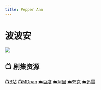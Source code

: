 ```yaml
---
title: Pepper Ann
---
```

# 波波安

![](/assets/image/pepper-ann.jpg)

## **📺 剧集资源** <Badge type="tip" text="B站UP@大袁 译制" />

[📺B站](https://space.bilibili.com/12757085/search/video?keyword=%E6%B3%A2%E6%B3%A2%E5%AE%89) [📺MDpan](https://pan.mdsub.top/%E6%B3%A2%E6%B3%A2%E5%AE%89/) [☁️百度](https://pan.baidu.com/s/1ij8O2UW-qPvbbe7hJ03bBw?pwd=tsgv) [☁️阿里](https://www.alipan.com/s/pp1WHo5cQsj) [☁️夸克](https://pan.quark.cn/s/d3fbba4f2c90) [☁️迅雷](https://pan.xunlei.com/s/VO5ukMFO0_SmuiUqeevwLfqYA1?pwd=y3ri)
